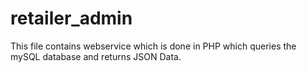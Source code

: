 # retailer_admin
This file contains webservice which is done in PHP which queries the mySQL database and returns JSON Data.
